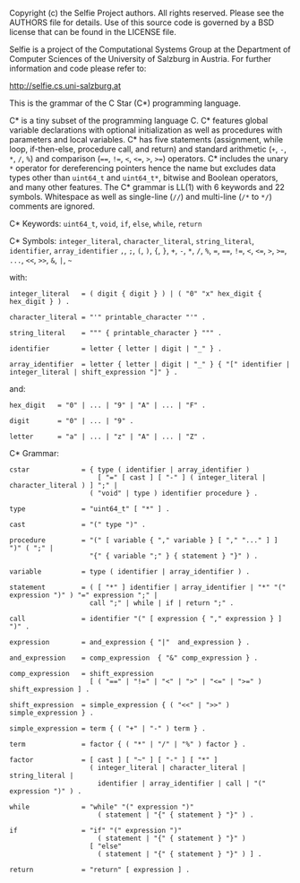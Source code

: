 Copyright (c) the Selfie Project authors. All rights reserved. Please see the AUTHORS file for details. Use of this source code is governed by a BSD license that can be found in the LICENSE file.

Selfie is a project of the Computational Systems Group at the Department of Computer Sciences of the University of Salzburg in Austria. For further information and code please refer to:

http://selfie.cs.uni-salzburg.at

This is the grammar of the C Star (C\*) programming language.

C\* is a tiny subset of the programming language C. C\* features global variable declarations with optional initialization as well as procedures with parameters and local variables. C\* has five statements (assignment, while loop, if-then-else, procedure call, and return) and standard arithmetic (`+`, `-`, `*`, `/`, `%`) and comparison (`==`, `!=`, `<`, `<=`, `>`, `>=`) operators. C\* includes the unary `*` operator for dereferencing pointers hence the name but excludes data types other than `uint64_t` and `uint64_t*`, bitwise and Boolean operators, and many other features. The C\* grammar is LL(1) with 6 keywords and 22 symbols. Whitespace as well as single-line (`//`) and multi-line (`/*` to `*/`) comments are ignored.

C\* Keywords: `uint64_t`, `void`, `if`, `else`, `while`, `return`

C\* Symbols: `integer_literal`, `character_literal`, `string_literal`, `identifier`, `array_identifier` `,`, `;`, `(`, `)`, `{`, `}`, `+`, `-`, `*`, `/`, `%`, `=`, `==`, `!=`, `<`, `<=`, `>`, `>=`, `...`, `<<`, `>>`, `&`, `|`, `~`

with:

```
integer_literal   = ( digit { digit } ) | ( "0" "x" hex_digit { hex_digit } ) .

character_literal = "'" printable_character "'" .

string_literal    = """ { printable_character } """ .

identifier        = letter { letter | digit | "_" } .

array_identifier  = letter { letter | digit | "_" } { "[" identifier | integer_literal | shift_expression "]" } .
```

and:

```
hex_digit 	= "0" | ... | "9" | "A" | ... | "F" .

digit  		= "0" | ... | "9" .

letter 		= "a" | ... | "z" | "A" | ... | "Z" .
```

C\* Grammar:

```
cstar             = { type ( identifier | array_identifier )
                      [ "=" [ cast ] [ "-" ] ( integer_literal | character_literal ) ] ";" |
                    ( "void" | type ) identifier procedure } .

type              = "uint64_t" [ "*" ] .

cast              = "(" type ")" .

procedure         = "(" [ variable { "," variable } [ "," "..." ] ] ")" ( ";" |
                    "{" { variable ";" } { statement } "}" ) .

variable          = type ( identifier | array_identifier ) .

statement         = ( [ "*" ] identifier | array_identifier | "*" "(" expression ")" ) "=" expression ";" |
                    call ";" | while | if | return ";" .

call              = identifier "(" [ expression { "," expression } ] ")" .

expression 		  = and_expression { "|"  and_expression } .

and_expression	  = comp_expression  { "&" comp_expression } .

comp_expression   = shift_expression
                    [ ( "==" | "!=" | "<" | ">" | "<=" | ">=" ) shift_expression ] .
					
shift_expression  = simple_expression { ( "<<" | ">>" ) simple_expression } .

simple_expression = term { ( "+" | "-" ) term } .

term              = factor { ( "*" | "/" | "%" ) factor } .

factor            = [ cast ] [ "~" ] [ "-" ] [ "*" ]
                    ( integer_literal | character_literal | string_literal |
                      identifier | array_identifier | call | "(" expression ")" ) .

while             = "while" "(" expression ")"
                      ( statement | "{" { statement } "}" ) .

if                = "if" "(" expression ")"
                      ( statement | "{" { statement } "}" )
                    [ "else"
                      ( statement | "{" { statement } "}" ) ] .

return            = "return" [ expression ] .
```